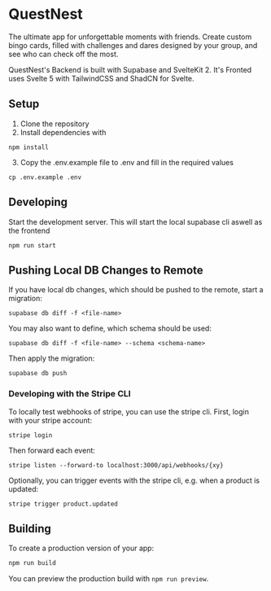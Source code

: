 # QuestNest
The ultimate app for unforgettable moments with friends. Create custom bingo cards, filled with challenges and dares designed by your group, and see who can check off the most.

QuestNest's Backend is built with Supabase and SvelteKit 2. It's Fronted uses Svelte 5 with TailwindCSS and ShadCN for Svelte.


## Setup 

1. Clone the repository
2. Install dependencies with 
```shell
npm install
```
3. Copy the .env.example file to .env and fill in the required values
```shell
cp .env.example .env
```


## Developing

Start the development server. This will start the local supabase cli aswell as the frontend
```shell
npm run start
```

## Pushing Local DB Changes to Remote
If you have local db changes, which should be pushed to the remote, start a migration:
```shell
supabase db diff -f <file-name>
```

You may also want to define, which schema should be used:
```shell
supabase db diff -f <file-name> --schema <schema-name>
```

Then apply the migration:
```shell
supabase db push
```

### Developing with the Stripe CLI
To locally test webhooks of stripe, you can use the stripe cli. First, login with your stripe account:
```shell
stripe login
```

Then forward each event:
```shell
stripe listen --forward-to localhost:3000/api/webhooks/{xy}
```

Optionally, you can trigger events with the stripe cli, e.g. when a product is updated:
```shell
stripe trigger product.updated
```

## Building

To create a production version of your app:

```bash
npm run build
```

You can preview the production build with `npm run preview`.

